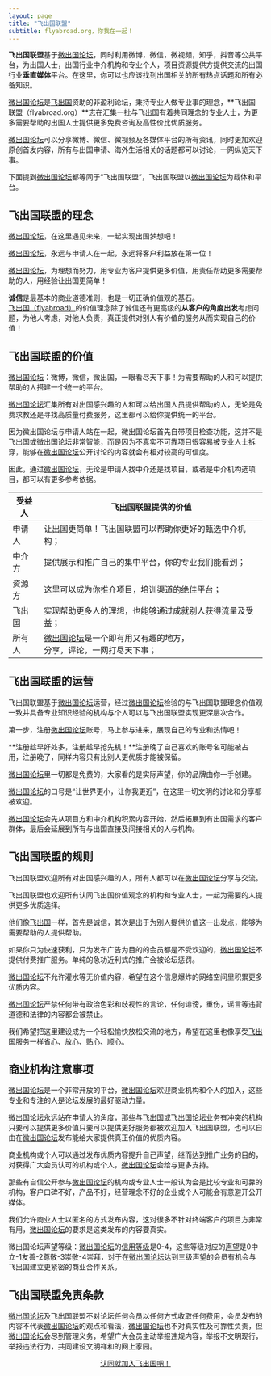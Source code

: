 ```yaml
---
layout: page
title: "飞出国联盟"
subtitle: flyabroad.org，你我在一起！
---
```


<p><a name="0"></a></p>

**飞出国联盟**基于[微出国论坛]，同时利用微博，微信，微视频，知乎，抖音等公共平台，为出国人士，出国行业中介机构和专业个人，项目资源提供方提供交流的出国行业**垂直媒体**平台。在这里，你可以也应该找到出国相关的所有热点话题和所有必备知识。

[微出国论坛]是[飞出国]资助的非盈利论坛，秉持专业人做专业事的理念，**飞出国联盟（flyabroad.org）**志在汇集一批与飞出国有着共同理念的专业人士，为更多需要帮助的出国人士提供更多免费咨询及高性价比优质服务。

[微出国论坛]可以分享微博、微信、微视频及各媒体平台的所有资讯，同时更加欢迎原创首发内容，所有与出国申请、海外生活相关的话题都可以讨论，一网纵览天下事。

下面提到[微出国论坛]都等同于“飞出国联盟”，飞出国联盟以[微出国论坛]为载体和平台。

<p><a name="1"></a></p>

## 飞出国联盟的理念

[微出国论坛]，在这里遇见未来，一起实现出国梦想吧！

[微出国论坛]，永远与申请人在一起，永远将客户利益放在第一位！

[微出国论坛]，为理想而努力，用专业为客户提供更多价值，用责任帮助更多需要帮助的人，用经验让出国更简单！

**诚信**是最基本的商业道德准则，也是一切正确价值观的基石。[飞出国（flyabroad）]的价值理念除了诚信还有更高级的**从客户的角度出发**考虑问题，为他人考虑，对他人负责，真正提供对别人有价值的服务从而实现自己的价值！

<p><a name="2"></a></p>

## 飞出国联盟的价值

[微出国论坛]：微博，微信，微出国，一眼看尽天下事！为需要帮助的人和可以提供帮助的人搭建一个统一的平台。

[微出国论坛]汇集所有对出国感兴趣的人和可以给出国人员提供帮助的人，无论是免费求教还是寻找高质量付费服务，这里都可以给你提供统一的平台。

因为微出国论坛与申请人站在一起，微出国论坛首先自带项目检查功能，这并不是飞出国或微出国论坛非常智能，而是因为不真实不可靠项目很容易被专业人士拆穿，能够在[微出国论坛]公开讨论的内容就会有相对较高的可信度。

因此，通过[微出国论坛]，无论是申请人找中介还是找项目，或者是中介机构选项目，都可以有更多参考依据。

受益人 | 飞出国联盟提供的价值
--- | ---
申请人 | 让出国更简单！飞出国联盟可以帮助你更好的甄选中介机构；
中介方 | 提供展示和推广自己的集中平台，你的专业我们能看到；
资源方 | 这里可以成为你推介项目，培训渠道的绝佳平台；
飞出国 | 实现帮助更多人的理想，也能够通过成就别人获得流量及受益；
所有人 | [微出国论坛]是一个即有用又有趣的地方，<br>分享，评论，一网打尽天下事；

<p><a name="3"></a></p>

## 飞出国联盟的运营

飞出国联盟基于[微出国论坛]运营，经过[微出国论坛]检验的与飞出国联盟理念价值观一致并具备专业知识经验的机构与个人可以与飞出国联盟实现更深层次合作。

第一步，注册[微出国论坛]账号，马上参与进来，展现自己的专业和热情吧！

**注册趁早好处多，注册趁早抢先机！**注册晚了自己喜欢的账号名可能被占用，注册晚了，同样内容只有比别人更优质才能被保留。

[微出国论坛]里一切都是免费的，大家看的是实际声望，你的品牌由你一手创建。

[微出国论坛]的口号是“让世界更小，让你我更近”，在这里一切文明的讨论和分享都被欢迎。

[微出国论坛]会先从项目方和中介机构积累内容开始，然后拓展到有出国需求的客户群体，最后会延展到所有与出国直接及间接相关的人与机构。

<p><a name="4"></a></p>

## 飞出国联盟的规则

飞出国联盟欢迎所有对出国感兴趣的人，所有人都可以在[微出国论坛]分享与交流。

飞出国联盟也欢迎所有认同飞出国价值观念的机构和专业人士，一起为需要的人提供更多优质选择。

他们像[飞出国]一样，首先是诚信，其次是出于为别人提供价值这一出发点，能够为需要帮助的人提供帮助。

如果你只为快速获利，只为发布广告为目的的会员都是不受欢迎的，[微出国论坛]不提供付费推广服务。单纯的急功近利式的推广会被论坛惩罚。

[微出国论坛]不允许灌水等无价值内容，希望在这个信息爆炸的网络空间里积累更多优质内容。

[微出国论坛]严禁任何带有政治色彩和歧视性的言论，任何诽谤，重伤，谣言等违背道德和法律的内容都会被禁止。

我们希望把这里建设成为一个轻松愉快放松交流的地方，希望在这里也像享受[飞出国]服务一样省心、放心、贴心、顺心。

<p><a name="5"></a></p>

## 商业机构注意事项

[微出国论坛]是一个非常开放的平台，[微出国论坛]欢迎商业机构和个人的加入，这些专业和专注的人是论坛发展的最好驱动力量。

[微出国论坛]永远站在申请人的角度，那些与[飞出国]或[飞出国论坛]业务有冲突的机构只要可以提供更多价值只要可以提供更好服务都被欢迎加入飞出国联盟，也可以自由在[微出国论坛]发布能给大家提供真正价值的优质内容。

商业机构或个人可以通过发布优质内容提升自己声望，继而达到推广业务的目的，对获得广大会员认可的机构或个人，[微出国论坛]会给与更多支持。

那些有自信公开参与[微出国论坛]的机构或专业人士一般认为会是比较专业和可靠的机构，客户口碑不好，产品不好，经营理念不好的企业或个人可能会有意避开公开媒体。

我们允许商业人士以匿名的方式发布内容，这对很多不针对终端客户的项目方非常有用，[微出国论坛]的要求是这类发布的内容要真实。

微出国论坛声望等级：[微出国论坛]的[信用等级]是0-4，这些等级对应的[声望]是0中立-1友善-2尊敬-3崇敬-4崇拜，对于在[微出国论坛]达到三级声望的会员有机会与飞出国建立更紧密的商业合作关系。

<p><a name="6"></a></p>

## 飞出国联盟免责条款

[微出国论坛]及飞出国联盟不对论坛任何会员以任何方式收取任何费用，会员发布的内容不代表[微出国论坛]的观点和看法，[微出国论坛]也不对真实性及可靠性负责，但[微出国论坛]会尽到管理义务，希望广大会员主动举报违规内容，举报不文明现行，举报违法行为，共同建设文明祥和的网上家园。

<div style="text-align: center">
<a href="/contact" class="actionbtn">
  <span class="far fa-envelope" aria-hidden="true"></span>
  认同就加入飞出国吧！
</a>
</div>
<p>&nbsp;</p>


[微出国论坛]: https://bbs.veryvisa.com/signup
[飞出国论坛]: https://bbs.fcgvisa.com/signup
[飞出国]: https://www.flyabroadvisa.com/
[飞出国（flyabroad）]: https://www.flyabroadvisa.com/
[信用等级]: https://bbs.veryvisa.com/t/regular-trust-level-3/8
[声望]: https://bbs.veryvisa.com/t/regular-trust-level-3/8
